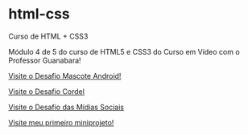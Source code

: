 # html-css
 Curso de HTML + CSS3
 
 Módulo 4 de 5 do curso de HTML5 e CSS3 do Curso em Vídeo com o Professor Guanabara!

 <a href ="https://antoniowelton.github.io/html-css/2-exercicios/desafios/desafio-010-android/android.html" target="_blank"> Visite o Desafio Mascote Android!</a> <br>

 <a href="https://antoniowelton.github.io/projeto-cordel/index.html" target="_blank"> Visite o Desafio Cordel</a> <br>

 <a href="https://antoniowelton.github.io/projeto-socialmedia/index.html" target="_blank"> Visite o Desafio das Mídias Sociais</a> <br>


 <a href="https://antoniowelton.github.io/html-css/2-exercicios/desafios/desafio-002/index.html" target="_blank">Visite meu primeiro miniprojeto!</a>

 


